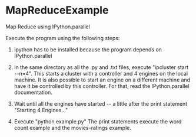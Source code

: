 # MapReduceExample
Map Reduce using IPython.parallel

Execute the program using the following steps:

1. ipython has to be installed because the program depends on IPython.parallel

2. in the same directory as all the .py and .txt files, execute "ipcluster start --n=4".  This starts a cluster with a controller and 4 engines on the local machine.  It is also possible to start an engine on a different machine and have it be controlled by this controller.  For that, read the IPython.parallel documentation.

3. Wait until all the engines have started -- a little after the print statement "Starting 4 Engines..."

4. Execute "python example.py"  The print statements execute the word count example and the movies-ratings example.

